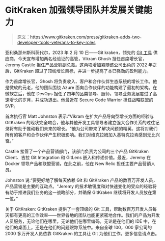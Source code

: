 # GitKraken 加强领导团队并发展关键能力

> 原文：<https://www.gitkraken.com/press/gitkraken-adds-two-developer-tools-veterans-to-key-roles>

亚利桑那州斯科茨代尔，2023 年 2 月 10 日——Git kraken，领先的 [Git 工具](http://www.gitkraken.com/) 供应商，今天宣布增加两名经验证的高管，Vikram Ghosh 担任首席增长官，Jeremy Castile 担任产品营销副总裁。这两项增加紧随该公司出色的 2022 年之后，GitKraken 超过了顶线增长目标，并进一步提高了本已强劲的盈利能力。

作为首席增长官，Ghosh 将负责收入、客户和合作伙伴生态系统的增长工作。他是微软的元老，他的团队围绕 Azure 面向合作伙伴的功能构建了最初的架构。在微软之后，他在 DevOps 担任了四年的品类领导、厨师，领导业务发展度过了高速增长的岁月，并成功退出。他最近在 Secure Code Warrior 担任战略联盟的 SVP。

首席执行官 Matt Johnston 表示:“Vikram 在扩大产品导向型增长方面的经验与 GitKraken 的现状完全吻合，他与其他开发工具领导者建立强大合作关系的过往记录将有助于推动我们未来的增长。“他为公司带来了解决问题的精英，这将对我们所有的客户和合作伙伴产生积极影响。我们对维克拉姆加入基特克拉肯感到无比兴奋。”

Castile 接管了一个产品营销部门，该部门负责为公司的三个产品 GitKraken Client、吉拉 Git Integration 和 GitLens 嵌入和传递价值。最近，Jeremy 在 Docker 领导产品和联盟营销，在此之前，他在 New Relic 担任主要产品营销人员。

Johnston 说:“要更好地了解每天依赖 Git 和 GitKraken 产品的数百万开发人员，产品营销是主要的互动点。“Jeremy 的技术敏锐度和对快速变化的受众的经验将有助于推进我们业务的这一战略部分，并确保 GitKraken 继续将开发人员放在第一位。”

关于 GitKraken: GitKraken 提供了一套顶级的 Git 工具，帮助数百万开发人员每天都有更高的工作效率——世界各地的团队也能更紧密地合作。我们的产品为开发人员服务，无论他们在哪里，无论他们在哪里编码，无论是在他们的 IDE 中，在他们的桌面上，还是在他们的问题跟踪系统中。来自全球 100，000 家公司的 2000 多万开发人员依靠 GitKraken 的工具让 Git 为他们工作。更多信息请点击[](http://www.gitkraken.com/)。